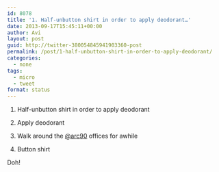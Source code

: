 ```yaml
---
id: 8078
title: '1. Half-unbutton shirt in order to apply deodorant…'
date: 2013-09-17T15:45:11+00:00
author: Avi
layout: post
guid: http://twitter-380054845941903360-post
permalink: /post/1-half-unbutton-shirt-in-order-to-apply-deodorant/
categories:
  - none
tags:
  - micro
  - tweet
format: status
---
```

1. Half-unbutton shirt in order to apply deodorant
  
2. Apply deodorant
  
3. Walk around the [@arc90](http://twitter.com/arc90) offices for awhile
  
4. Button shirt

Doh!